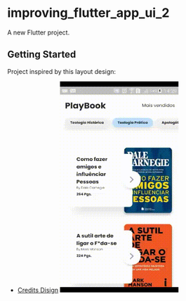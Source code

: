 # improving_flutter_app_ui_2

A new Flutter project.

## Getting Started

Project inspired by this layout design:

- [Credits Disign](https://www.uplabs.com/posts/book-reading-app-design)
![Screen project](https://github.com/rafaelbatistaroque/improving_flutter_app_ui_2/blob/master/export/gif-project.gif)

